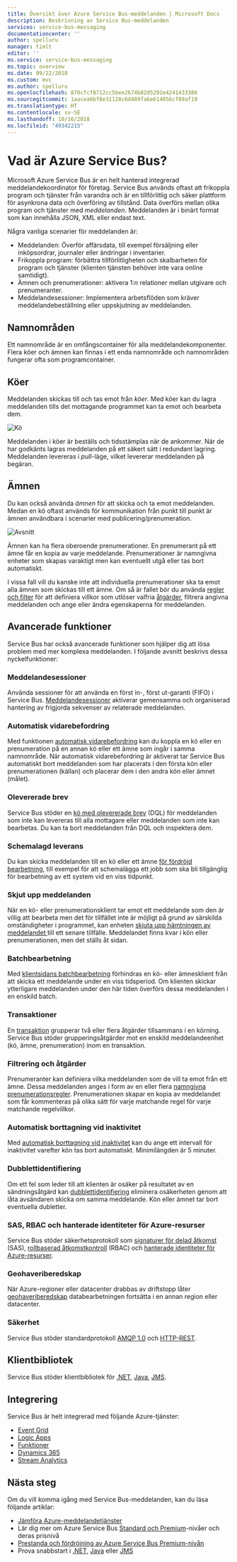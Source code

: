 ```yaml
---
title: Översikt över Azure Service Bus-meddelanden | Microsoft Docs
description: Beskrivning av Service Bus-meddelanden
services: service-bus-messaging
documentationcenter: ''
author: spelluru
manager: timlt
editor: ''
ms.service: service-bus-messaging
ms.topic: overview
ms.date: 09/22/2018
ms.custom: mvc
ms.author: spelluru
ms.openlocfilehash: 870cfcf8712cc5bee2674b82d5292e4241433386
ms.sourcegitcommit: 1aacea6bf8e31128c6d489fa6e614856cf89af19
ms.translationtype: HT
ms.contentlocale: sv-SE
ms.lasthandoff: 10/16/2018
ms.locfileid: "49342215"
---
```

# <a name="what-is-azure-service-bus"></a>Vad är Azure Service Bus?

Microsoft Azure Service Bus är en helt hanterad integrerad meddelandekoordinator för företag. Service Bus används oftast att frikoppla program och tjänster från varandra och är en tillförlitlig och säker plattform för asynkrona data och överföring av tillstånd. Data överförs mellan olika program och tjänster med *meddelanden*. Meddelanden är i binärt format som kan innehålla JSON, XML eller endast text. 

Några vanliga scenarier för meddelanden är:

* Meddelanden: Överför affärsdata, till exempel försäljning eller inköpsordrar, journaler eller ändringar i inventarier.
* Frikoppla program: förbättra tillförlitligheten och skalbarheten för program och tjänster (klienten tjänsten behöver inte vara online samtidigt).
* Ämnen och prenumerationer: aktivera 1:*n* relationer mellan utgivare och prenumeranter.
* Meddelandesessioner: Implementera arbetsflöden som kräver meddelandebeställning eller uppskjutning av meddelanden.

## <a name="namespaces"></a>Namnområden

Ett namnområde är en omfångscontainer för alla meddelandekomponenter. Flera köer och ämnen kan finnas i ett enda namnområde och namnområden fungerar ofta som programcontainer.

## <a name="queues"></a>Köer

Meddelanden skickas till och tas emot från *köer*. Med köer kan du lagra meddelanden tills det mottagande programmet kan ta emot och bearbeta dem.

![Kö](./media/service-bus-messaging-overview/about-service-bus-queue.png)

Meddelanden i köer är beställs och tidsstämplas när de ankommer. När de har godkänts lagras meddelanden på ett säkert sätt i redundant lagring. Meddelanden levereras i *pull*-läge, vilket levererar meddelanden på begäran.

## <a name="topics"></a>Ämnen

Du kan också använda *ämnen* för att skicka och ta emot meddelanden. Medan en kö oftast används för kommunikation från punkt till punkt är ämnen användbara i scenarier med publicering/prenumeration.

![Avsnitt](./media/service-bus-messaging-overview/about-service-bus-topic.png)

Ämnen kan ha flera oberoende prenumerationer. En prenumerant på ett ämne får en kopia av varje meddelande. Prenumerationer är namngivna enheter som skapas varaktigt men kan eventuellt utgå eller tas bort automatiskt.

I vissa fall vill du kanske inte att individuella prenumerationer ska ta emot alla ämnen som skickas till ett ämne. Om så är fallet bör du använda [regler och filter](topic-filters.md) för att definiera villkor som utlöser valfria [åtgärder](topic-filters.md#actions), filtrera angivna meddelanden och ange eller ändra egenskaperna för meddelanden.

## <a name="advanced-features"></a>Avancerade funktioner

Service Bus har också avancerade funktioner som hjälper dig att lösa problem med mer komplexa meddelanden. I följande avsnitt beskrivs dessa nyckelfunktioner:

### <a name="message-sessions"></a>Meddelandesessioner

Använda sessioner för att använda en först in-, först ut-garanti (FIFO) i Service Bus. [Meddelandesessioner](message-sessions.md) aktiverar gemensamma och organiserad hantering av frigjorda sekvenser av relaterade meddelanden. 

### <a name="auto-forwarding"></a>Automatisk vidarebefordring

Med funktionen [automatisk vidarebefordring](service-bus-auto-forwarding.md) kan du koppla en kö eller en prenumeration på en annan kö eller ett ämne som ingår i samma namnområde. När automatisk vidarebefordring är aktiverat tar Service Bus automatiskt bort meddelanden som har placerats i den första kön eller prenumerationen (källan) och placerar dem i den andra kön eller ämnet (målet).

### <a name="dead-lettering"></a>Olevererade brev

Service Bus stöder en [kö med olevererade brev](service-bus-dead-letter-queues.md) (DQL) för meddelanden som inte kan levereras till alla mottagare eller meddelanden som inte kan bearbetas. Du kan ta bort meddelanden från DQL och inspektera dem.

### <a name="scheduled-delivery"></a>Schemalagd leverans

Du kan skicka meddelanden till en kö eller ett ämne [för fördröjd bearbetning](message-sequencing.md#scheduled-messages), till exempel för att schemalägga ett jobb som ska bli tillgänglig för bearbetning av ett system vid en viss tidpunkt.

### <a name="message-deferral"></a>Skjut upp meddelanden

När en kö- eller prenumerationsklient tar emot ett meddelande som den är villig att bearbeta men det för tillfället inte är möjligt på grund av särskilda omständigheter i programmet, kan enheten [skjuta upp hämtningen av meddelandet ](message-deferral.md) till ett senare tillfälle. Meddelandet finns kvar i kön eller prenumerationen, men det ställs åt sidan.

### <a name="batching"></a>Batchbearbetning

Med [klientsidans batchbearbetning](service-bus-performance-improvements.md#client-side-batching) förhindras en kö- eller ämnesklient från att skicka ett meddelande under en viss tidsperiod. Om klienten skickar ytterligare meddelanden under den här tiden överförs dessa meddelanden i en enskild batch. 

### <a name="transactions"></a>Transaktioner

En [transaktion](service-bus-transactions.md) grupperar två eller flera åtgärder tillsammans i en körning. Service Bus stöder grupperingsåtgärder mot en enskild meddelandeenhet (kö, ämne, prenumeration) inom en transaktion.

### <a name="filtering-and-actions"></a>Filtrering och åtgärder

Prenumeranter kan definiera vilka meddelanden som de vill ta emot från ett ämne. Dessa meddelanden anges i form av en eller flera [namngivna prenumerationsregler](topic-filters.md). Prenumerationen skapar en kopia av meddelandet som får kommenteras på olika sätt för varje matchande regel för varje matchande regelvillkor.

### <a name="auto-delete-on-idle"></a>Automatisk borttagning vid inaktivitet

Med [automatisk borttagning vid inaktivitet](/dotnet/api/microsoft.servicebus.messaging.queuedescription.autodeleteonidle) kan du ange ett intervall för inaktivitet varefter kön tas bort automatiskt. Minimilängden är 5 minuter.

### <a name="duplicate-detection"></a>Dubblettidentifiering

Om ett fel som leder till att klienten är osäker på resultatet av en sändningsåtgärd kan [dubblettidentifiering](duplicate-detection.md) eliminera osäkerheten genom att låta avsändaren skicka om samma meddelande. Kön eller ämnet tar bort eventuella dubletter.

### <a name="sas-rbac-and-managed-identities-for-azure-resources"></a>SAS, RBAC och hanterade identiteter för Azure-resurser

Service Bus stöder säkerhetsprotokoll som [signaturer för delad åtkomst](service-bus-sas.md) (SAS), [rollbaserad åtkomstkontroll](service-bus-role-based-access-control.md) (RBAC) och [hanterade identiteter för Azure-resurser](service-bus-managed-service-identity.md).

### <a name="geo-disaster-recovery"></a>Geohaveriberedskap

När Azure-regioner eller datacenter drabbas av driftstopp låter [geohaveriberedskap](service-bus-geo-dr.md) databearbetningen fortsätta i en annan region eller datacenter.

### <a name="security"></a>Säkerhet

Service Bus stöder standardprotokoll [AMQP 1.0](service-bus-amqp-overview.md) och [HTTP-REST](/rest/api/servicebus/).

## <a name="client-libraries"></a>Klientbibliotek

Service Bus stöder klientbibliotek för [.NET](https://github.com/Azure/azure-service-bus-dotnet/tree/master), [Java](https://github.com/Azure/azure-service-bus-java/tree/master), [JMS](https://github.com/Azure/azure-service-bus/tree/master/samples/Java/qpid-jms-client).

## <a name="integration"></a>Integrering

Service Bus är helt integrerad med följande Azure-tjänster:

- [Event Grid](https://azure.microsoft.com/services/event-grid/) 
- [Logic Apps](https://azure.microsoft.com/services/logic-apps/) 
- [Funktioner](https://azure.microsoft.com/services/functions/) 
- [Dynamics 365](https://dynamics.microsoft.com)
- [Stream Analytics](https://azure.microsoft.com/services/stream-analytics/)
 
## <a name="next-steps"></a>Nästa steg

Om du vill komma igång med Service Bus-meddelanden, kan du läsa följande artiklar:

* [Jämföra Azure-meddelandetjänster](../event-grid/compare-messaging-services.md?toc=%2fazure%2fservice-bus-messaging%2ftoc.json&bc=%2fazure%2fservice-bus-messaging%2fbreadcrumb%2ftoc.json)
* Lär dig mer om Azure Service Bus [Standard och Premium](https://azure.microsoft.com/pricing/details/service-bus/)-nivåer och deras prisnivå
* [Prestanda och fördröjning av Azure Service Bus Premium-nivån](https://blogs.msdn.microsoft.com/servicebus/2016/07/18/premium-messaging-how-fast-is-it/)
* Prova snabbstart i [.NET](service-bus-quickstart-powershell.md), [Java](service-bus-quickstart-powershell.md) eller [JMS](service-bus-quickstart-powershell.md)
